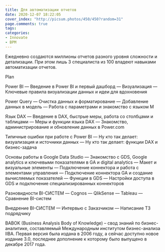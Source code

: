 ```yaml
---
title: Для автоматизации отчетов
date: 2020-12-07 18:22:05
cover_index: "http://picsum.photos/450/450?random=31"
page.comments: true
tags:
categories:
- Innovate
- BPM
---
```


Ежедневно создаются миллионы отчетов разного уровня сложности и детализации. При этом лишь 3 специалиста из 100 владеют навыками автоматизации отчетов.



Plan

Power BI
— Введение в Power BI и первый дашборд
— Визуализация
— Ключевые правила визуализации данных и идеи для вдохновения

Power Query
— Очистка данных и форматирование
— Добавление данных в модель
— Работа с параметрами и знакомство с языком М

Язык DAX
— Введение в DAX, быстрые меры, работа со столбцами и таблицами
— Меры и функции языка DAX
— Знакомство, администрирование и обновление данных в Power.com

Типичные ошибки при работе с Power BI
— Ну кто так делает: визуализация и источники данных
— Ну кто так делает: функции DAX и бизнес-задача

Основы работы в Google Data Studio
— Знакомство с GDS, Google analytics и ключевыми показателями в GA и digital analytics
— Макет и визуальные элементы
— Подключение коннектора и работа с элементами управления
— Подключение коннектора GA и создание вычисляемых показателей
— Функции в GDS
— Настройки доступа в GDS и подключение специализированных коннекторов

Разновидности BI-СИСТЕМ
— Cognos
— QlikSense
— Tableau
— Сравнение BI-систем

Внедрение BI-СИСТЕМ
— Интервью с Заказчиком
— Написание ТЗ подрядчику


BABOK (Business Analysis Body of Knowledge) – свод знаний по бизнес-аналитике, составляемый Международным институтом бизнес-анализа IIBA. Первая версия была издана в 2006 году, а сейчас доступно новое издание 3.0, последнее дополнение к которому было выпущено в декабре 2017 года.
